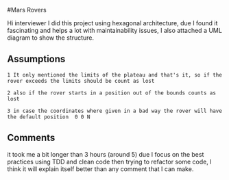 #Mars Rovers

Hi interviewer I did this project using hexagonal architecture, due I found it fascinating and helps a lot with maintainability issues, I also attached a UML diagram to show the structure.


## Assumptions

    1 It only mentioned the limits of the plateau and that's it, so if the rover exceeds the limits should be count as lost

    2 also if the rover starts in a position out of the bounds counts as lost

    3 in case the coordinates where given in a bad way the rover will have the default position  0 0 N

## Comments

 it took me a bit longer than 3 hours (around 5) due I focus on the best practices using TDD and clean code then trying 
 to refactor some code, I think it will explain itself better than any comment that I can make.
